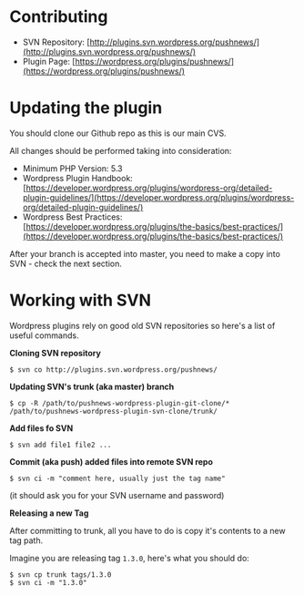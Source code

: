Contributing
===

- SVN Repository: [http://plugins.svn.wordpress.org/pushnews/](http://plugins.svn.wordpress.org/pushnews/)
- Plugin Page: [https://wordpress.org/plugins/pushnews/](https://wordpress.org/plugins/pushnews/)


# Updating the plugin

You should clone our Github repo as this is our main CVS.

All changes should be performed taking into consideration:

- Minimum PHP Version: 5.3
- Wordpress Plugin Handbook: [https://developer.wordpress.org/plugins/wordpress-org/detailed-plugin-guidelines/](https://developer.wordpress.org/plugins/wordpress-org/detailed-plugin-guidelines/)
- Wordpress Best Practices: [https://developer.wordpress.org/plugins/the-basics/best-practices/](https://developer.wordpress.org/plugins/the-basics/best-practices/)


After your branch is accepted into master, you need to make a copy into SVN - check the next section.


# Working with SVN

Wordpress plugins rely on good old SVN repositories so here's a list of useful commands.


**Cloning SVN repository**

`$ svn co http://plugins.svn.wordpress.org/pushnews/` 


**Updating SVN's trunk (aka master) branch**

`$ cp -R /path/to/pushnews-wordpress-plugin-git-clone/* /path/to/pushnews-wordpress-plugin-svn-clone/trunk/`

**Add files fo SVN**

`$ svn add file1 file2 ...`

**Commit (aka push) added files into remote SVN repo**

`$ svn ci -m "comment here, usually just the tag name"`

(it should ask you for your SVN username and password)

**Releasing a new Tag**

After committing to trunk, all you have to do is copy it's contents to a new tag path.
 
Imagine you are releasing tag `1.3.0`, here's what you should do:

```
$ svn cp trunk tags/1.3.0
$ svn ci -m "1.3.0"
```